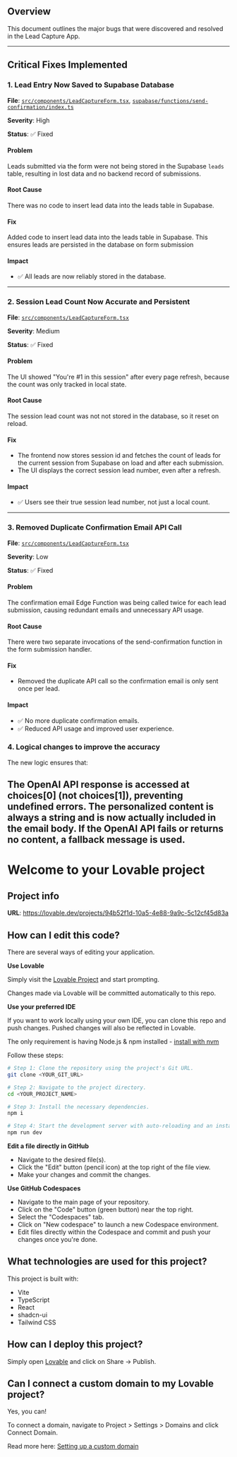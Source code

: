 ## Overview
This document outlines the major bugs that were discovered and resolved in the Lead Capture App.

---
## Critical Fixes Implemented

### 1. Lead Entry Now Saved to Supabase Database
**File**: [`src/components/LeadCaptureForm.tsx`](src/components/LeadCaptureForm.tsx), [`supabase/functions/send-confirmation/index.ts`](supabase/functions/send-confirmation/index.ts)

**Severity**: High

**Status**: ✅ Fixed

#### Problem
Leads submitted via the form were not being stored in the Supabase `leads` table, resulting in lost data and no backend record of submissions.

#### Root Cause
There was no code to insert lead data into the leads table in Supabase.

#### Fix
Added code to insert lead data into the leads table in Supabase. This ensures leads are persisted in the database on form submission

#### Impact
- ✅ All leads are now reliably stored in the database.

---

### 2. Session Lead Count Now Accurate and Persistent
**File**: [`src/components/LeadCaptureForm.tsx`](src/components/LeadCaptureForm.tsx)

**Severity**: Medium

**Status**: ✅ Fixed

#### Problem
The UI showed "You're #1 in this session" after every page refresh, because the count was only tracked in local state.

#### Root Cause
The session lead count was not not stored in the database, so it reset on reload.

#### Fix
- The frontend now stores session id and fetches the count of leads for the current session from Supabase on load and after each submission.
- The UI displays the correct session lead number, even after a refresh.

#### Impact
- ✅ Users see their true session lead number, not just a local count.

---

### 3. Removed Duplicate Confirmation Email API Call
**File**: [`src/components/LeadCaptureForm.tsx`](src/components/LeadCaptureForm.tsx)

**Severity**: Low

**Status**: ✅ Fixed

#### Problem
The confirmation email Edge Function was being called twice for each lead submission, causing redundant emails and unnecessary API usage.

#### Root Cause
There were two separate invocations of the send-confirmation function in the form submission handler.

#### Fix
- Removed the duplicate API call so the confirmation email is only sent once per lead.

#### Impact
- ✅ No more duplicate confirmation emails.
- ✅ Reduced API usage and improved user experience.

### 4. Logical changes to improve the accuracy
The new logic ensures that:

The OpenAI API response is accessed at choices[0] (not choices[1]), preventing undefined errors.
The personalized content is always a string and is now actually included in the email body.
If the OpenAI API fails or returns no content, a fallback message is used.
----------

# Welcome to your Lovable project

## Project info

**URL**: https://lovable.dev/projects/94b52f1d-10a5-4e88-9a9c-5c12cf45d83a

## How can I edit this code?

There are several ways of editing your application.

**Use Lovable**

Simply visit the [Lovable Project](https://lovable.dev/projects/94b52f1d-10a5-4e88-9a9c-5c12cf45d83a) and start prompting.

Changes made via Lovable will be committed automatically to this repo.

**Use your preferred IDE**

If you want to work locally using your own IDE, you can clone this repo and push changes. Pushed changes will also be reflected in Lovable.

The only requirement is having Node.js & npm installed - [install with nvm](https://github.com/nvm-sh/nvm#installing-and-updating)

Follow these steps:

```sh
# Step 1: Clone the repository using the project's Git URL.
git clone <YOUR_GIT_URL>

# Step 2: Navigate to the project directory.
cd <YOUR_PROJECT_NAME>

# Step 3: Install the necessary dependencies.
npm i

# Step 4: Start the development server with auto-reloading and an instant preview.
npm run dev
```

**Edit a file directly in GitHub**

- Navigate to the desired file(s).
- Click the "Edit" button (pencil icon) at the top right of the file view.
- Make your changes and commit the changes.

**Use GitHub Codespaces**

- Navigate to the main page of your repository.
- Click on the "Code" button (green button) near the top right.
- Select the "Codespaces" tab.
- Click on "New codespace" to launch a new Codespace environment.
- Edit files directly within the Codespace and commit and push your changes once you're done.

## What technologies are used for this project?

This project is built with:

- Vite
- TypeScript
- React
- shadcn-ui
- Tailwind CSS

## How can I deploy this project?

Simply open [Lovable](https://lovable.dev/projects/94b52f1d-10a5-4e88-9a9c-5c12cf45d83a) and click on Share -> Publish.

## Can I connect a custom domain to my Lovable project?

Yes, you can!

To connect a domain, navigate to Project > Settings > Domains and click Connect Domain.

Read more here: [Setting up a custom domain](https://docs.lovable.dev/tips-tricks/custom-domain#step-by-step-guide)

